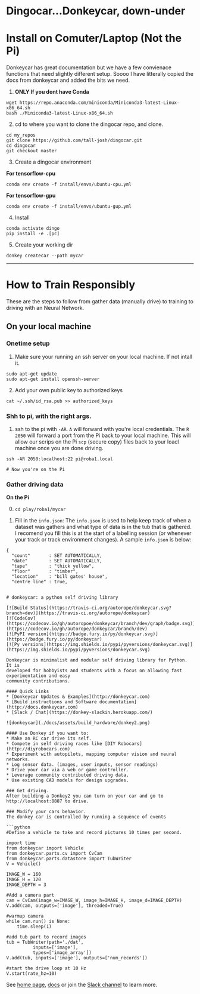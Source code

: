 # Dingocar...Donkeycar, down-under

# Install on Comuter/Laptop (Not the Pi)

Donkeycar has great documentation but we have a few convienace functions that need 
slightly different setup. Soooo I have litterally copied the docs from donkeycar and 
added the bits we need.

1. **ONLY If you dont have Conda**
```
wget https://repo.anaconda.com/miniconda/Miniconda3-latest-Linux-x86_64.sh
bash ./Miniconda3-latest-Linux-x86_64.sh
```

2. cd to where you want to clone the dingocar repo, and clone.
```
cd my_repos
git clone https://github.com/tall-josh/dingocar.git
cd dingocar
git checkout master
```

3. Create a dingocar environment

**For tensorflow-cpu**
```
conda env create -f install/envs/ubuntu-cpu.yml 
```

**For tensorflow-gpu**
```
conda env create -f install/envs/ubuntu-gup.yml 
```

4. Install
```
conda activate dingo
pip install -e .[pc]
```

5. Create your working dir
```
donkey createcar --path mycar
```

---



# How to Train Responsibly

These are the steps to follow from gather data (manually drive) to training to driving with an Neural Network.

## On your local machine

### Onetime setup

1. Make sure your running an ssh server on your local machine. If not intall it.

```
sudo apt-get update
sudo apt-get install openssh-server
```

2. Add your own public key to authorized keys

```
cat ~/.ssh/id_rsa.pub >> authorized_keys
```

### Shh to pi, with the right args.

1. ssh to the pi with `-AR`. `A` will forward with you're local credentials. The
`R 2050` will forward a port from the Pi back to your local machine. This will allow
our scrips on the Pi `scp` (secure copy) files back to your loacl machine once you
are done driving.

```
ssh -AR 2050:localhost:22 pi@roba1.local

# Now you're on the Pi
```

### Gather driving data

**On the Pi**

0. `cd play/roba1/mycar`

1. Fill in the `info.json`: The `info.json` is used to help keep track of when a dataset was gathers and what type of data is in the tub that is gathered. I recomend you fill this is at the start of a labelling session (or whenever your track or track  environment changes). A sample `info.json` is below:

```
{
  "count"       : SET AUTOMATICALLY,
  "date"        : SET AUTOMATICALLY,
  "tape"        : "thick yellow",
  "floor"       : "timber",
  "location"    : "bill gates' house",
  "centre line" : true,


# donkeycar: a python self driving library

[![Build Status](https://travis-ci.org/autorope/donkeycar.svg?branch=dev)](https://travis-ci.org/autorope/donkeycar)
[![CodeCov](https://codecov.io/gh/autoropoe/donkeycar/branch/dev/graph/badge.svg)](https://codecov.io/gh/autorope/donkeycar/branch/dev)
[![PyPI version](https://badge.fury.io/py/donkeycar.svg)](https://badge.fury.io/py/donkeycar)
[![Py versions](https://img.shields.io/pypi/pyversions/donkeycar.svg)](https://img.shields.io/pypi/pyversions/donkeycar.svg)

Donkeycar is minimalist and modular self driving library for Python. It is
developed for hobbyists and students with a focus on allowing fast experimentation and easy
community contributions.

#### Quick Links
* [Donkeycar Updates & Examples](http://donkeycar.com)
* [Build instructions and Software documentation](http://docs.donkeycar.com)
* [Slack / Chat](https://donkey-slackin.herokuapp.com/)

![donkeycar](./docs/assets/build_hardware/donkey2.png)

#### Use Donkey if you want to:
* Make an RC car drive its self.
* Compete in self driving races like [DIY Robocars](http://diyrobocars.com)
* Experiment with autopilots, mapping computer vision and neural networks.
* Log sensor data. (images, user inputs, sensor readings)
* Drive your car via a web or game controller.
* Leverage community contributed driving data.
* Use existing CAD models for design upgrades.

### Get driving.
After building a Donkey2 you can turn on your car and go to http://localhost:8887 to drive.

### Modify your cars behavior.
The donkey car is controlled by running a sequence of events

```python
#Define a vehicle to take and record pictures 10 times per second.

import time
from donkeycar import Vehicle
from donkeycar.parts.cv import CvCam
from donkeycar.parts.datastore import TubWriter
V = Vehicle()

IMAGE_W = 160
IMAGE_H = 120
IMAGE_DEPTH = 3

#Add a camera part
cam = CvCam(image_w=IMAGE_W, image_h=IMAGE_H, image_d=IMAGE_DEPTH)
V.add(cam, outputs=['image'], threaded=True)

#warmup camera
while cam.run() is None:
    time.sleep(1)

#add tub part to record images
tub = TubWriter(path='./dat',
          inputs=['image'],
          types=['image_array'])
V.add(tub, inputs=['image'], outputs=['num_records'])

#start the drive loop at 10 Hz
V.start(rate_hz=10)
```

See [home page](http://donkeycar.com), [docs](http://docs.donkeycar.com)
or join the [Slack channel](http://www.donkeycar.com/community.html) to learn more.
